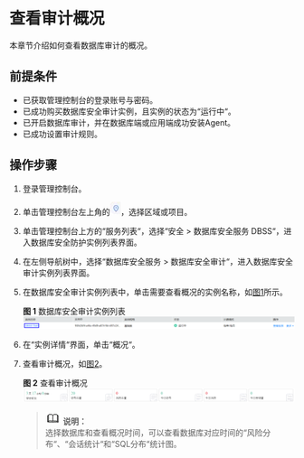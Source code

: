 # 查看审计概况<a name="ZH-CN_TOPIC_0145057229"></a>

本章节介绍如何查看数据库审计的概况。

## 前提条件<a name="section441811405410"></a>

-   已获取管理控制台的登录账号与密码。
-   已成功购买数据库安全审计实例，且实例的状态为“运行中“。
-   已开启数据库审计，并在数据库端或应用端成功安装Agent。
-   已成功设置审计规则。

## 操作步骤<a name="section16337113512514"></a>

1.  登录管理控制台。
2.  单击管理控制台左上角的![](figures/项目.png)，选择区域或项目。
3.  单击管理控制台上方的“服务列表“，选择“安全  \>  数据库安全服务 DBSS“，进入数据库安全防护实例列表界面。
4.  在左侧导航树中，选择“数据库安全服务  \>  数据库安全审计“，进入数据库安全审计实例列表界面。
5.  在数据库安全审计实例列表中，单击需要查看概况的实例名称，如[图1](#fig99553501795)所示。

    **图 1**  数据库安全审计实例列表<a name="fig99553501795"></a>  
    ![](figures/数据库安全审计实例列表.png "数据库安全审计实例列表")

6.  在“实例详情“界面，单击“概况“。
7.  查看审计概况，如[图2](#fig077713432352)。

    **图 2**  查看审计概况<a name="fig077713432352"></a>  
    ![](figures/查看审计概况.png "查看审计概况")

    >![](public_sys-resources/icon-note.gif) **说明：**   
    >选择数据库和查看概况时间，可以查看数据库对应时间的“风险分布“、“会话统计“和“SQL分布“统计图。  


